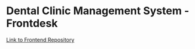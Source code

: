 # Dental Clinic Management System - Frontdesk


[Link to Frontend Repository](https://github.com/batdimoiprint/frontdesk-dentalclinic-frontend)
